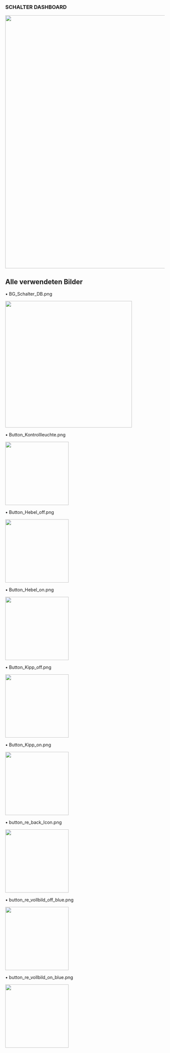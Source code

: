 ### SCHALTER DASHBOARD

<img src="/../main/02_UI-Dashboards/1_UI-Dashboard_Bilder/SEITE_SCHALTER_GIF.gif" width="800">

## Alle verwendeten Bilder

• BG_Schalter_DB.png

  <img src="/../main/02_UI-Dashboards/A_SEITEN-DASHBOARD/C_Seiten_Schalter-Dashboard/DB_Schalter_Bilder/BG_Schalter_DB.png" width="400">

• Button_Kontrollleuchte.png

  <img src="/../main/02_UI-Dashboards/A_SEITEN-DASHBOARD/C_Seiten_Schalter-Dashboard/DB_Schalter_Bilder/Button_Kontrollleuchte.png" width="200">

• Button_Hebel_off.png

  <img src="/../main/02_UI-Dashboards/A_SEITEN-DASHBOARD/C_Seiten_Schalter-Dashboard/DB_Schalter_Bilder/Button_Hebel_off.png" width="200">

• Button_Hebel_on.png

  <img src="/../main/02_UI-Dashboards/A_SEITEN-DASHBOARD/C_Seiten_Schalter-Dashboard/DB_Schalter_Bilder/Button_Hebel_on.png" width="200">

• Button_Kipp_off.png

  <img src="/../main/02_UI-Dashboards/A_SEITEN-DASHBOARD/C_Seiten_Schalter-Dashboard/DB_Schalter_Bilder/Button_Kipp_off.png" width="200">

• Button_Kipp_on.png

  <img src="/../main/02_UI-Dashboards/A_SEITEN-DASHBOARD/C_Seiten_Schalter-Dashboard/DB_Schalter_Bilder/Button_Kipp_on.png" width="200">

• button_re_back_Icon.png

  <img src="/../main/02_UI-Dashboards/A_SEITEN-DASHBOARD/C_Seiten_Schalter-Dashboard/DB_Schalter_Bilder/button_re_back_Icon.png" width="200">

• button_re_vollbild_off_blue.png

  <img src="/../main/02_UI-Dashboards/A_SEITEN-DASHBOARD/C_Seiten_Schalter-Dashboard/DB_Schalter_Bilder/button_re_vollbild_off_blue.png" width="200">

• button_re_vollbild_on_blue.png

  <img src="/../main/02_UI-Dashboards/A_SEITEN-DASHBOARD/C_Seiten_Schalter-Dashboard/DB_Schalter_Bilder/button_re_vollbild_on_blue.png" width="200">

